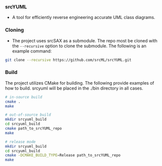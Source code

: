 ### srcYUML
* A tool for efficiently reverse engineering accurate UML class diagrams.

### Cloning
* The project uses srcSAX as a submodule.  The repo most be cloned with the `--recursive` option to clone the submodule.  The following is an example command:
```bash
git clone --recursive https://github.com/srcML/srcYUML.git
```

### Build
The project utilizes CMake for building.
The following provide examples of how to build.  srcyuml will be placed in the ./bin directory in all cases.

```bash
# in-source build
cmake .
make

# out-of-source build
mkdir srcyuml_build
cd srcyuml_build
cmake path_to_srcYUML_repo
make

# release mode
mkdir srcyuml_build
cd srcyuml_build
cmake -DCMAKE_BUILD_TYPE=Release path_to_srcYUML_repo
make
```